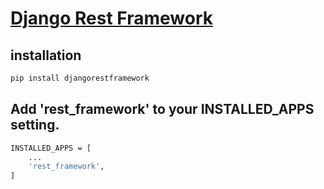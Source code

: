 # [Django Rest Framework](https://www.django-rest-framework.org/#installation)
## installation
```sh
pip install djangorestframework
```
## Add 'rest_framework' to your INSTALLED_APPS setting.
```sh
INSTALLED_APPS = [
    ...
    'rest_framework',
]
```
